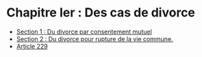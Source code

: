 # Chapitre Ier : Des cas de divorce

- [Section 1 : Du divorce par consentement mutuel](section-1)
- [Section 2 : Du divorce pour rupture de la vie commune.](section-2)
- [Article 229](article-229.md)
